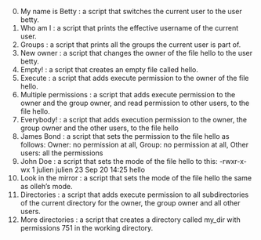 0. My name is Betty         : a script that switches the current user to the user betty.
1. Who am I                 : a script that prints the effective username of the current user.
2. Groups                   : a script that prints all the groups the current user is part of.
3. New owner                : a script that changes the owner of the file hello to the user betty.
4. Empty!                   : a script that creates an empty file called hello.
5. Execute                  : a script that adds execute permission to the owner of the file hello.
6. Multiple permissions     : a script that adds execute permission to the owner and the group owner, and read permission to other users, to the file hello.
7. Everybody!               : a script that adds execution permission to the owner, the group owner and the other users, to the file hello
8. James Bond               : a script that sets the permission to the file hello as follows: Owner: no permission at all, Group: no permission at all, Other users: all the permissions
9. John Doe                 : a script that sets the mode of the file hello to this: -rwxr-x-wx 1 julien julien 23 Sep 20 14:25 hello
10. Look in the mirror      : a script that sets the mode of the file hello the same as olleh’s mode.
11. Directories             : a script that adds execute permission to all subdirectories of the current directory for the owner, the group owner and all other users.
12. More directories        : a script that creates a directory called my_dir with permissions 751 in the working directory.
